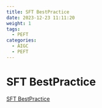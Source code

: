 ```yaml
---
title: SFT BestPractice
date: 2023-12-23 11:11:20
weight: 1
tags:
  - PEFT
categories:
  - AIGC  
  - PEFT
---
```


<p></p>
<!-- more -->



# SFT BestPractice
[SFT BestPractice](https://candied-skunk-1ca.notion.site/SFT-158bfe2110848004a0d7dc9be4e2e0ac?pvs=4)

